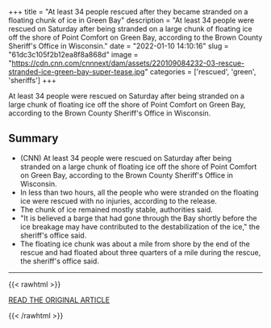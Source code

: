 +++
title = "At least 34 people rescued after they became stranded on a floating chunk of ice in Green Bay"
description = "At least 34 people were rescued on Saturday after being stranded on a large chunk of floating ice off the shore of Point Comfort on Green Bay, according to the Brown County Sheriff's Office in Wisconsin."
date = "2022-01-10 14:10:16"
slug = "61dc3c105f2b12ea8f8a868d"
image = "https://cdn.cnn.com/cnnnext/dam/assets/220109084232-03-rescue-stranded-ice-green-bay-super-tease.jpg"
categories = ['rescued', 'green', 'sheriffs']
+++

At least 34 people were rescued on Saturday after being stranded on a large chunk of floating ice off the shore of Point Comfort on Green Bay, according to the Brown County Sheriff's Office in Wisconsin.

## Summary

- (CNN) At least 34 people were rescued on Saturday after being stranded on a large chunk of floating ice off the shore of Point Comfort on Green Bay, according to the Brown County Sheriff's Office in Wisconsin.
- In less than two hours, all the people who were stranded on the floating ice were rescued with no injuries, according to the release.
- The chunk of ice remained mostly stable, authorities said.
- "It is believed a barge that had gone through the Bay shortly before the ice breakage may have contributed to the destabilization of the ice," the sheriff's office said.
- The floating ice chunk was about a mile from shore by the end of the rescue and had floated about three quarters of a mile during the rescue, the sheriff's office said.

---

{{< rawhtml >}}
  <p class="article-category">
    <a target="_blank" href="https://www.cnn.com/2022/01/09/us/rescue-stranded-ice-green-bay/index.html">READ THE ORIGINAL ARTICLE</a>
  </p>
{{< /rawhtml >}}
